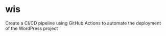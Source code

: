 # wis
Create a CI/CD pipeline using GitHub Actions to automate the deployment of the WordPress project
